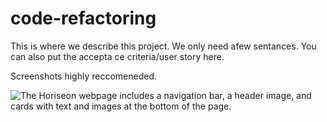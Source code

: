 # code-refactoring

This is where we describe this project.  We only need afew sentances.
You can also put the accepta ce criteria/user story here.

Screenshots highly reccomeneded.

![The Horiseon webpage includes a navigation bar, a header image, and cards with text and images at the bottom of the page.](./Assets/01-html-css-git-homework-demo.png)